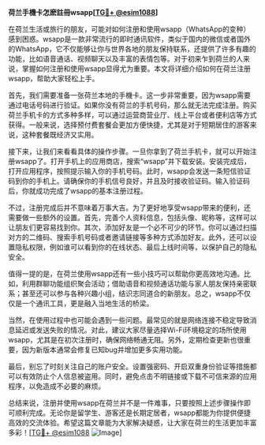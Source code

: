 **荷兰手機卡怎麽註冊wsapp[[TG💪+ @esim1088](https://t.me/s/esim1088)]**

在荷兰生活或旅行的朋友，可能对如何注册和使用wsapp（WhatsApp的变种）感到困惑。wsapp是一款非常流行的即时通讯软件，类似于国内的微信或者国外的WhatsApp，它不仅能够让你与世界各地的朋友保持联系，还提供了许多有趣的功能，比如语音通话、视频聊天以及丰富的表情包等。对于初来乍到荷兰的人来说，掌握如何注册和使用wsapp显得尤为重要。本文将详细介绍如何在荷兰注册wsapp，帮助大家轻松上手。

首先，我们需要准备一张荷兰本地的手機卡。这一步非常重要，因为wsapp需要通过电话号码进行验证。如果你没有荷兰的手机号码，那么就无法完成注册。购买荷兰手机卡的方式多种多样，可以通过运营商营业厅、线上平台或者便利店等方式获得。一般来说，选择预付费套餐会更加方便快捷，尤其是对于短期居住的游客来说，这种套餐既经济又实用。

接下来，让我们来看看具体的操作步骤。一旦你拿到了荷兰手机卡，就可以开始注册wsapp了。打开手机上的应用商店，搜索“wsapp”并下载安装。安装完成后，打开应用程序，按照提示输入你的手机号码。此时，wsapp会发送一条短信验证码到你的手机上。请确保你的手机信号良好，并且及时接收验证码。输入验证码后，你就成功完成了wsapp的基本注册过程。

不过，注册完成后并不意味着万事大吉。为了更好地享受wsapp带来的便利，还需要做一些额外的设置。首先，完善个人资料信息，包括头像、昵称等，这样可以让朋友们更容易找到你。其次，添加好友是一个必不可少的环节。你可以通过扫描对方的二维码、搜索手机号码或者邀请链接等多种方式添加好友。此外，还可以设置隐私权限，例如谁可以看到你的在线状态、最后上线时间等，以保护自己的隐私安全。

值得一提的是，在荷兰使用wsapp还有一些小技巧可以帮助你更高效地沟通。比如，利用群聊功能组织聚会活动；借助语音和视频通话功能与家人朋友保持亲密联系；甚至还可以参与各种兴趣小组，结识志同道合的新朋友。总之，wsapp不仅仅是一个通讯工具，更是融入当地生活的桥梁。

当然，在使用过程中也可能会遇到一些问题。最常见的就是网络连接不稳定导致消息延迟或发送失败的情况。对此，建议大家尽量选择Wi-Fi环境稳定的场所使用wsapp，尤其是在初次注册时，确保网络畅通无阻。另外，定期检查更新也很重要，因为新版本通常会修复已知bug并增加更多实用功能。

最后，别忘了时刻关注自己的账户安全。设置强密码、开启双重身份验证等措施都可以有效防止个人信息被盗用。同时，避免点击不明链接或下载不可信来源的应用程序，以免造成不必要的麻烦。

总结来说，注册并使用wsapp在荷兰并不是一件难事，只要按照上述步骤操作即可顺利完成。无论你是留学生、游客还是长期定居者，wsapp都能为你提供便捷高效的交流体验。希望这篇文章能为大家解决疑惑，让大家在荷兰的生活更加丰富多彩！[[TG💪+ @esim1088](https://t.me/s/esim1088) ![Image](https://i.postimg.cc/4NQfJmqS/Snipaste-2025-05-13-00-14-12.png)]
